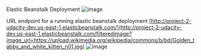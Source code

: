 Elastic Beanstalk Deployment
![image](https://github.com/user-attachments/assets/b277c4ad-04c0-41ce-bd04-d471c9e82815)

URL endpoint for a running elastic beanstalk deployment
[http://project-2-udacity-dev.us-east-1.elasticbeanstalk.com/](http://project-2-udacity-dev.us-east-1.elasticbeanstalk.com/filteredimage?image_url=https://upload.wikimedia.org/wikipedia/commons/b/bd/Golden_tabby_and_white_kitten_n01.jpg)
![image](https://github.com/user-attachments/assets/e6186d6a-4985-493e-bdc0-08d392e8cb29)
